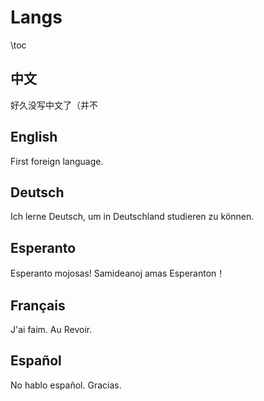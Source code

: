 # Langs

\toc

## 中文
好久没写中文了（并不

## English
First foreign language.

## Deutsch
Ich lerne Deutsch, um in Deutschland studieren zu können. 

## Esperanto
Esperanto mojosas! Samideanoj amas Esperanton！

## Français
J'ai faim. Au Revoir.

## Español
No hablo español. Gracias.